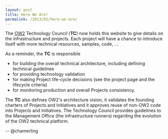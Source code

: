 ```yaml
---
layout: post
title: Here We Are!
permalink: /2013/02/here-we-are/
---
```


The [OW2](http://ow2.org/) Technology Council (**TC**) now holds this website to give details on the infrastructure and projects. Each project will have a chance to introduce itself with more technical resources, samples, code, ...

As a reminder, the **TC** is responsible

- for building the overall technical architecture, including defining technical guidelines
- for providing technology validation
- for making Project life-cycle decisions (see the project page and the lifecycle criteria)
- for monitoring production and overall Projects consistency.

The **TC** also defines OW2's architecture vision, it validates the founding charters of Projects and Initiatives and it approves reuse of non-OW2 code into Projects and Initiatives.
The Technology Council provides guidelines to the Management Office (the infrastructure runners) regarding  the evolution of the OW2 technical platform.

-- @chamerling
